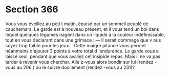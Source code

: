 # Section 366

Vous vous éveillez au peti t matin, épuisé par un sommeil peuplé
de cauchemars. Le garde est à nouveau présent, et il vous tend un
bol dans lequel quelques légumes nagent dans un liquide à la
couleur indéfinissable, tout en vous déclarant dans une grimace :
— Il serait dommage que v ous soyez  trop  faible pour les jeux...
Cette maigre pitance vous permet néanmoins d'ajouter 3 points à
votre total d 'endurance.  Le garde vous a laissé seul, pendant
que vous avaliez cet insipide repas. Mais il ne va pas tarder à
revenir vous chercher. Alle z-vous alors bondir sur lui (rendez -
vous au 206 ) ou le suivre docilement (rendez -vous au 231)?